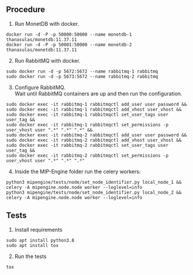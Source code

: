 ## Procedure

1. Run MonetDB with docker. <br/>
```
docker run -d -P -p 50000:50000 --name monetdb-1 thanasulas/monetdb:11.37.11
docker run -d -P -p 50001:50000 --name monetdb-2 thanasulas/monetdb:11.37.11
```
2. Run RabbitMQ with docker. <br/>
```
sudo docker run -d -p 5672:5672 --name rabbitmq-1 rabbitmq
sudo docker run -d -p 5673:5672 --name rabbitmq-2 rabbitmq
```

3. Configure RabbitMQ. <br/>
Wait until RabbitMQ containers are up and then run the configuration.
```
sudo docker exec -it rabbitmq-1 rabbitmqctl add_user user password &&
sudo docker exec -it rabbitmq-1 rabbitmqctl add_vhost user_vhost &&
sudo docker exec -it rabbitmq-1 rabbitmqctl set_user_tags user user_tag &&
sudo docker exec -it rabbitmq-1 rabbitmqctl set_permissions -p user_vhost user ".*" ".*" ".*" &&
sudo docker exec -it rabbitmq-2 rabbitmqctl add_user user password &&
sudo docker exec -it rabbitmq-2 rabbitmqctl add_vhost user_vhost &&
sudo docker exec -it rabbitmq-2 rabbitmqctl set_user_tags user user_tag &&
sudo docker exec -it rabbitmq-2 rabbitmqctl set_permissions -p user_vhost user ".*" ".*" ".*"
```

4. Inside the MIP-Engine folder run the celery workers: <br/>
```
python3 mipengine/tests/node/set_node_identifier.py local_node_1 && celery -A mipengine.node.node worker --loglevel=info
python3 mipengine/tests/node/set_node_identifier.py local_node_2 && celery -A mipengine.node.node worker --loglevel=info
```

## Tests

1. Install requirements <br/>
```
sudo apt install python3.8
sudo apt install tox
```

2. Run the tests <br/>
```
tox
```